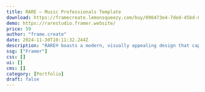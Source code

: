 ```yaml
---
title: RARE — Music Professionals Template
download: https://framecreate.lemonsqueezy.com/buy/096473e4-7ded-45bd-8827-e69ecd39ba6b
demo: https://rarestudio.framer.website/
price: 59
author: "frame.create"
date: 2024-11-30T10:11:32.244Z
description: "RARE® boasts a modern, visually appealing design that captures the essence of the music industry. Every element is carefully crafted to reflect the dynamic and creative nature of music."
ssg: ["Framer"]
css: []
ui: []
cms: []
category: [Portfolio]
draft: false
---
```

